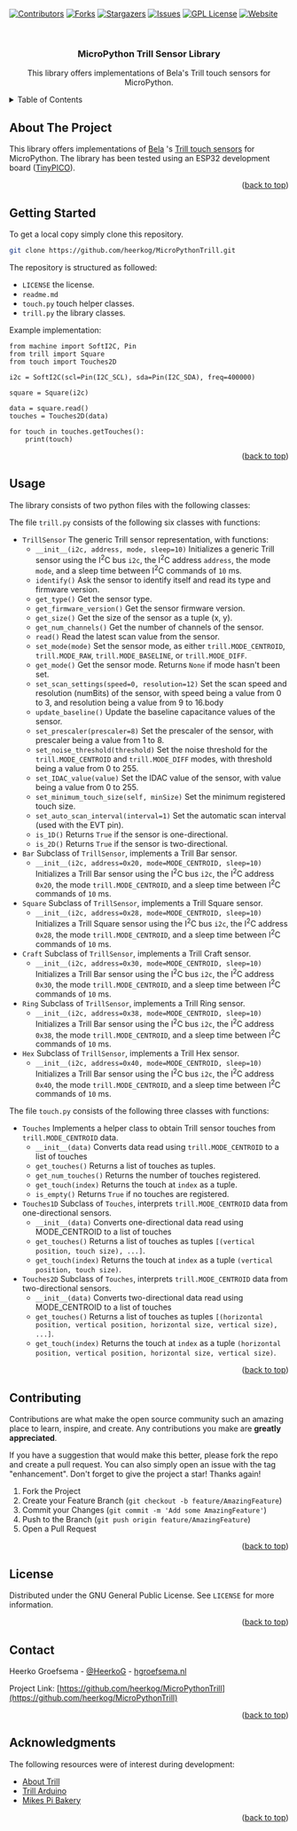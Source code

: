 <div id="top"></div>


<!-- PROJECT SHIELDS -->
[![Contributors][contributors-shield]][contributors-url]
[![Forks][forks-shield]][forks-url]
[![Stargazers][stars-shield]][stars-url]
[![Issues][issues-shield]][issues-url]
[![GPL License][license-shield]][license-url]
[![Website][website-shield]][website-url]



<!-- PROJECT HEADER -->
<br />
<div align="center">
<h3 align="center">MicroPython Trill Sensor Library</h3>

  <p align="center">
    This library offers implementations of Bela's Trill touch sensors for MicroPython.
  </p>
</div>



<!-- TABLE OF CONTENTS -->
<details>
  <summary>Table of Contents</summary>
  <ol>
    <li><a href="#about-the-project">About The Project</a></li>
    <li><a href="#getting-started">Getting Started</a></li>
    <li><a href="#usage">Usage</a></li>
    <li><a href="#contributing">Contributing</a></li>
    <li><a href="#license">License</a></li>
    <li><a href="#contact">Contact</a></li>
    <li><a href="#acknowledgments">Acknowledgments</a></li>
  </ol>
</details>



<!-- ABOUT THE PROJECT -->
## About The Project
This library offers implementations of [Bela](https://bela.io/) 's [Trill touch sensors](https://bela.io/products/trill/) for MicroPython.
The library has been tested using an ESP32 development board ([TinyPICO](https://tinypico.com)).

<p align="right">(<a href="#top">back to top</a>)</p>


<!-- GETTING STARTED -->
## Getting Started

To get a local copy simply clone this repository.

   ```sh
   git clone https://github.com/heerkog/MicroPythonTrill.git
   ```

The repository is structured as followed:

* `LICENSE` the license.
* `readme.md`
* `touch.py` touch helper classes.
* `trill.py` the library classes.

Example implementation:

```
from machine import SoftI2C, Pin
from trill import Square
from touch import Touches2D

i2c = SoftI2C(scl=Pin(I2C_SCL), sda=Pin(I2C_SDA), freq=400000)

square = Square(i2c)

data = square.read()
touches = Touches2D(data)

for touch in touches.getTouches():
    print(touch)
```

<p align="right">(<a href="#top">back to top</a>)</p>



<!-- USAGE EXAMPLES -->
## Usage

The library consists of two python files with the following classes:

The file `trill.py` consists of the following six classes with functions:

* `TrillSensor` The generic Trill sensor representation, with functions:
  * `__init__(i2c, address, mode, sleep=10)` Initializes a generic Trill sensor using the I<sup>2</sup>C bus `i2c`, the I<sup>2</sup>C address `address`, the mode `mode`, and a sleep time between I<sup>2</sup>C commands of `10` ms.
  * `identify()` Ask the sensor to identify itself and read its type and firmware version.
  * `get_type()` Get the sensor type.
  * `get_firmware_version()` Get the sensor firmware version.
  * `get_size()` Get the size of the sensor as a tuple (x, y).
  * `get_num_channels()` Get the number of channels of the sensor.
  * `read()` Read the latest scan value from the sensor.
  * `set_mode(mode)` Set the sensor mode, as either `trill.MODE_CENTROID`, `trill.MODE_RAW`, `trill.MODE_BASELINE`, or `trill.MODE_DIFF`.
  * `get_mode()` Get the sensor mode. Returns `None` if mode hasn't been set.
  * `set_scan_settings(speed=0, resolution=12)` Set the scan speed and resolution (numBits) of the sensor, with speed being a value from 0 to 3, and resolution being a value from 9 to 16.body
  * `update_baseline()` Update the baseline capacitance values of the sensor.
  * `set_prescaler(prescaler=8)` Set the prescaler of the sensor, with prescaler being a value from 1 to 8.
  * `set_noise_threshold(threshold)` Set the noise threshold for the `trill.MODE_CENTROID` and `trill.MODE_DIFF` modes, with threshold being a value from 0 to 255.
  * `set_IDAC_value(value)` Set the IDAC value of the sensor, with value being a value from 0 to 255.
  * `set_minimum_touch_size(self, minSize)` Set the minimum registered touch size.
  * `set_auto_scan_interval(interval=1)` Set the automatic scan interval (used with the EVT pin).
  * `is_1D()` Returns `True` if the sensor is one-directional.
  * `is_2D()` Returns `True` if the sensor is two-directional.
* `Bar` Subclass of `TrillSensor`, implements a Trill Bar sensor.
  * `__init__(i2c, address=0x20, mode=MODE_CENTROID, sleep=10)` Initializes a Trill Bar sensor using the I<sup>2</sup>C bus `i2c`, the I<sup>2</sup>C address `0x20`, the mode `trill.MODE_CENTROID`, and a sleep time between I<sup>2</sup>C commands of `10` ms.
* `Square` Subclass of `TrillSensor`, implements a Trill Square sensor.
  * `__init__(i2c, address=0x28, mode=MODE_CENTROID, sleep=10)` Initializes a Trill Square sensor using the I<sup>2</sup>C bus `i2c`, the I<sup>2</sup>C address `0x28`, the mode `trill.MODE_CENTROID`, and a sleep time between I<sup>2</sup>C commands of `10` ms.
* `Craft` Subclass of `TrillSensor`, implements a Trill Craft sensor.
  * `__init__(i2c, address=0x30, mode=MODE_CENTROID, sleep=10)` Initializes a Trill Bar sensor using the I<sup>2</sup>C bus `i2c`, the I<sup>2</sup>C address `0x30`, the mode `trill.MODE_CENTROID`, and a sleep time between I<sup>2</sup>C commands of `10` ms.
* `Ring` Subclass of `TrillSensor`, implements a Trill Ring sensor.
  * `__init__(i2c, address=0x38, mode=MODE_CENTROID, sleep=10)` Initializes a Trill Bar sensor using the I<sup>2</sup>C bus `i2c`, the I<sup>2</sup>C address `0x38`, the mode `trill.MODE_CENTROID`, and a sleep time between I<sup>2</sup>C commands of `10` ms.
* `Hex` Subclass of `TrillSensor`, implements a Trill Hex sensor.
  * `__init__(i2c, address=0x40, mode=MODE_CENTROID, sleep=10)` Initializes a Trill Bar sensor using the I<sup>2</sup>C bus `i2c`, the I<sup>2</sup>C address `0x40`, the mode `trill.MODE_CENTROID`, and a sleep time between I<sup>2</sup>C commands of `10` ms.

The file `touch.py` consists of the following three classes with functions:

* `Touches` Implements a helper class to obtain Trill sensor touches from `trill.MODE_CENTROID` data.
  * `__init__(data)` Converts data read using `trill.MODE_CENTROID` to a list of touches
  * `get_touches()` Returns a list of touches as tuples.
  * `get_num_touches()` Returns the number of touches registered.
  * `get_touch(index)` Returns the touch at `index` as a tuple.
  * `is_empty()` Returns `True` if no touches are registered.
* `Touches1D` Subclass of `Touches`, interprets `trill.MODE_CENTROID` data from one-directional sensors.
  * `__init__(data)` Converts one-directional data read using MODE_CENTROID to a list of touches
  * `get_touches()` Returns a list of touches as tuples `[(vertical position, touch size), ...]`.
  * `get_touch(index)` Returns the touch at `index` as a tuple `(vertical position, touch size)`.
* `Touches2D` Subclass of `Touches`, interprets `trill.MODE_CENTROID` data from two-directional sensors.
  * `__init__(data)` Converts two-directional data read using MODE_CENTROID to a list of touches
  * `get_touches()` Returns a list of touches as tuples `[(horizontal position, vertical position, horizontal size, vertical size), ...]`.
  * `get_touch(index)` Returns the touch at `index` as a tuple `(horizontal position, vertical position, horizontal size, vertical size)`.



<p align="right">(<a href="#top">back to top</a>)</p>


<!-- CONTRIBUTING -->
## Contributing

Contributions are what make the open source community such an amazing place to learn, inspire, and create. Any contributions you make are **greatly appreciated**.

If you have a suggestion that would make this better, please fork the repo and create a pull request. You can also simply open an issue with the tag "enhancement".
Don't forget to give the project a star! Thanks again!

1. Fork the Project
2. Create your Feature Branch (`git checkout -b feature/AmazingFeature`)
3. Commit your Changes (`git commit -m 'Add some AmazingFeature'`)
4. Push to the Branch (`git push origin feature/AmazingFeature`)
5. Open a Pull Request

<p align="right">(<a href="#top">back to top</a>)</p>



<!-- LICENSE -->
## License

Distributed under the GNU General Public License. See `LICENSE` for more information.

<p align="right">(<a href="#top">back to top</a>)</p>



<!-- CONTACT -->
## Contact

Heerko Groefsema - [@HeerkoG](https://twitter.com/heerkog) - [hgroefsema.nl](https://hgroefsema.nl)

Project Link: [https://github.com/heerkog/MicroPythonTrill](https://github.com/heerkog/MicroPythonTrill)

<p align="right">(<a href="#top">back to top</a>)</p>



<!-- ACKNOWLEDGMENTS -->
## Acknowledgments
The following resources were of interest during development:

* [About Trill](https://learn.bela.io/products/trill/about-trill/)
* [Trill Arduino](https://github.com/BelaPlatform/Trill-Arduino)  
* [Mikes Pi Bakery](https://github.com/Grumpy-Mike/Mikes-Pi-Bakery)

<p align="right">(<a href="#top">back to top</a>)</p>



<!-- MARKDOWN LINKS & IMAGES -->
<!-- https://www.markdownguide.org/basic-syntax/#reference-style-links -->
[contributors-shield]: https://img.shields.io/github/contributors/heerkog/MicroPythonTrill.svg?style=for-the-badge
[contributors-url]: https://github.com/heerkog/MicroPythonTrill/graphs/contributors
[forks-shield]: https://img.shields.io/github/forks/heerkog/MicroPythonTrill.svg?style=for-the-badge
[forks-url]: https://github.com/heerkog/MicroPythonTrill/network/members
[stars-shield]: https://img.shields.io/github/stars/heerkog/MicroPythonTrill.svg?style=for-the-badge
[stars-url]: https://github.com/heerkog/MicroPythonTrill/stargazers
[issues-shield]: https://img.shields.io/github/issues/heerkog/MicroPythonTrill.svg?style=for-the-badge
[issues-url]: https://github.com/heerkog/MicroPythonTrill/issues
[license-shield]: https://img.shields.io/github/license/heerkog/MicroPythonTrill.svg?style=for-the-badge
[license-url]: https://github.com/heerkog/MicroPythonTrill/blob/master/LICENSE.txt

[website-shield]: https://img.shields.io/badge/Website-H-black.svg?style=for-the-badge&colorB=2A638C
[website-url]: https://hgroefsema.nl

